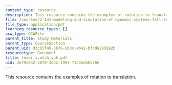 ```yaml
---
content_type: resource
description: This resource contains the examples of rotation to translation.
file: /courses/2-141-modeling-and-simulation-of-dynamic-systems-fall-2006/2679c84238f03d32199771c55da6570e_lever_scotch_yok.pdf
file_type: application/pdf
learning_resource_types: []
ocw_type: OCWFile
parent_title: Study Materials
parent_type: CourseSection
parent_uid: d3c65f49-3b76-6b3c-eb42-bf3de285892b
resourcetype: Document
title: lever_scotch_yok.pdf
uid: 2679c842-38f0-3d32-1997-71c55da6570e
---
```

This resource contains the examples of rotation to translation.

